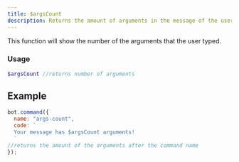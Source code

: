```yaml
---
title: $argsCount
description: Returns the amount of arguments in the message of the user.
---
```


This function will show the number of the arguments that the user typed.

### Usage

```php
$argsCount //returns number of arguments
```

## Example

```javascript
bot.command({
  name: "args-count",
  code: `
  Your message has $argsCount arguments!
  `
//returns the amount of the arguments after the command name
});
```
